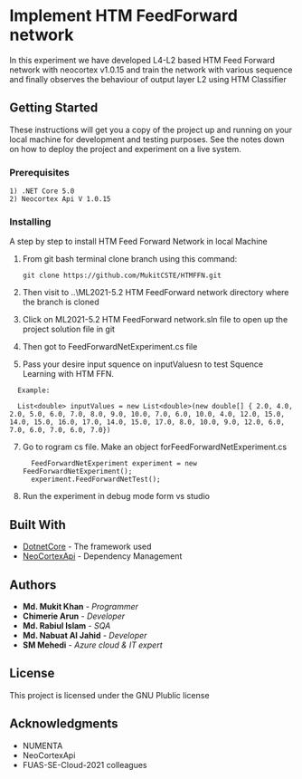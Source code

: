 # Implement HTM FeedForward network

In this experiment we have developed L4-L2 based HTM Feed Forward network with neocortex v1.0.15 and train the network with various sequence and finally observes the behaviour of output layer L2 using HTM Classifier

## Getting Started

These instructions will get you a copy of the project up and running on your local machine for development and testing purposes. See the notes down on how to deploy the project and experiment on a live system.

### Prerequisites


```
1) .NET Core 5.0
2) Neocortex Api V 1.0.15
```

### Installing

A step by step to install HTM Feed Forward Network in local Machine


 1) From git bash terminal clone branch using this command:
    ```
    git clone https://github.com/MukitCSTE/HTMFFN.git  
    
    ```
 
 2) Then visit to ..\ML2021-5.2 HTM FeedForward network   directory where the branch is cloned 
 3) Click on ML2021-5.2 HTM FeedForward network.sln file to open up the project solution file in git
 5) Then got to FeedForwardNetExperiment.cs file
 6) Pass your desire input squence on inputValuesn to test Squence Learning with HTM FFN.
  ```
    Example:
    
    List<double> inputValues = new List<double>(new double[] { 2.0, 4.0, 2.0, 5.0, 6.0, 7.0, 8.0, 9.0, 10.0, 7.0, 6.0, 10.0, 4.0, 12.0, 15.0, 14.0, 15.0, 16.0, 17.0, 14.0, 15.0, 17.0, 8.0, 10.0, 9.0, 12.0, 6.0, 7.0, 6.0, 7.0, 6.0, 7.0})
  ``` 
     
 7) Go to rogram cs file. Make an object forFeedForwardNetExperiment.cs 
 
  
          FeedForwardNetExperiment experiment = new FeedForwardNetExperiment();
          experiment.FeedForwardNetTest();
          
      
          
8) Run the experiment in debug mode form vs studio 
  



## Built With

* [DotnetCore](https://dotnet.microsoft.com/download/dotnet/5.0) - The framework used
* [NeoCortexApi](https://www.nuget.org/packages/NeoCortexApi/) - Dependency Management



## Authors

* **Md. Mukit Khan** - *Programmer* 
* **Chimerie Arun** - *Developer* 
* **Md. Rabiul Islam** - *SQA* 
* **Md. Nabuat AI Jahid** - *Developer* 
* **SM Mehedi** - *Azure cloud & IT expert* 

## License

This project is licensed under the GNU Plublic license

## Acknowledgments

* NUMENTA
* NeoCortexApi
* FUAS-SE-Cloud-2021 colleagues

